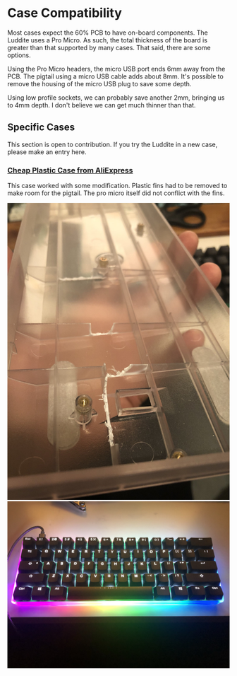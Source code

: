 # Case Compatibility

Most cases expect the 60% PCB to have on-board components. The Luddite uses a Pro Micro. As such, the total thickness of the board
is greater than that supported by many cases. That said, there are some options.

Using the Pro Micro headers, the micro USB port ends 6mm away from the PCB. The pigtail using a micro USB cable adds about 8mm. It's possible
to remove the housing of the micro USB plug to save some depth.

Using low profile sockets, we can probably save another 2mm, bringing us to 4mm depth. I don't believe we can get much thinner than that.

## Specific Cases

This section is open to contribution. If you try the Luddite in a new case, please make an entry here.

### [Cheap Plastic Case from AliExpress](https://www.aliexpress.com/item/GH60-Compact-Keyboard-Base-Seat-60-Keyboard-Poker2-Plastic-Frame-Case/32906642473.html?spm=a2g0s.9042311.0.0.20024c4dGeDGPP)
This case worked with some modification. Plastic fins had to be removed to make room for the pigtail. The pro micro itself did not conflict with the fins.

<img src="./static/case_compat/image1.jpg" width="768px" />
<img src="./static/case_compat/image0.jpg" width="768px" />

